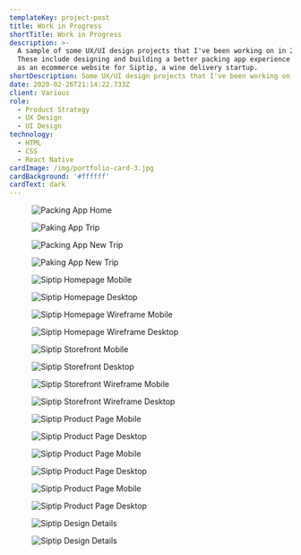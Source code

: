 ```yaml
---
templateKey: project-post
title: Work in Progress
shortTitle: Work in Progress
description: >-
  A sample of some UX/UI design projects that I've been working on in 2019/2020.
  These include designing and building a better packing app experience as well
  as an ecommerce website for Siptip, a wine delivery startup.
shortDescription: Some UX/UI design projects that I've been working on in 2019/2020.
date: 2020-02-26T21:14:22.733Z
client: Various
role:
  - Product Strategy
  - UX Design
  - UI Design
technology:
  - HTML
  - CSS
  - React Native
cardImage: /img/portfolio-card-3.jpg
cardBackground: '#ffffff'
cardText: dark
---
```

<figure>

![Packing App Home](/img/packing-ap-1.jpg)

![Paking App Trip](/img/packing-app-2.jpg)

</figure>
<figure>

![Packing App New Trip](/img/packing-app-3.jpg)

![Paking App New Trip](/img/packing-app-4.jpg)

</figure>
<figure>

![Siptip Homepage Mobile](/img/siptip-homepage-des-mobile.jpg)

![Siptip Homepage Desktop](/img/siptip-homepage-des-desktop.jpg)

</figure>
<figure>

![Siptip Homepage Wireframe Mobile](/img/siptip-homepage-wf-mobile.jpg)

![Siptip Homepage Wireframe Desktop](/img/siptip-homepage-wf-desktop.jpg)

</figure>
<figure>

![Siptip Storefront Mobile](/img/siptip-storefront-des-mobile.jpg)

![Siptip Storefront Desktop](/img/siptip-storefront-des-desktop.jpg)

</figure>
<figure>

![Siptip Storefront Wireframe Mobile](/img/siptip-storefront-wf-mobile.jpg)

![Siptip Storefront Wireframe Desktop](/img/siptip-storefront-wf-desktop.jpg)

</figure>
<figure>

![Siptip Product Page Mobile](/img/siptip-product-des-mobile.jpg)

![Siptip Product Page Desktop](/img/siptip-product-des-desktop.jpg)

</figure>
<figure>

![Siptip Product Page Mobile](/img/siptip-product-wf-mobile.jpg)

![Siptip Product Page Desktop](/img/siptip-product-wf-desktop.jpg)

</figure>
<figure>

![Siptip Product Page Mobile](/img/siptip-blog.jpg)

![Siptip Product Page Desktop](/img/siptip-article.jpg)

</figure>
<figure>

![Siptip Design Details](/img/siptip-quiz-1.jpg)

![Siptip Design Details](/img/siptip-element-details.jpg)

</figure>
